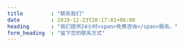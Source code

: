 ```yaml
---
title         : "联系我们"
date          : 2019-12-23T20:17:01+06:00
heading       : "我们提供24小时<span>免费咨询</span>服务。"
form_heading  : "留下您的联系方式"
---
```


